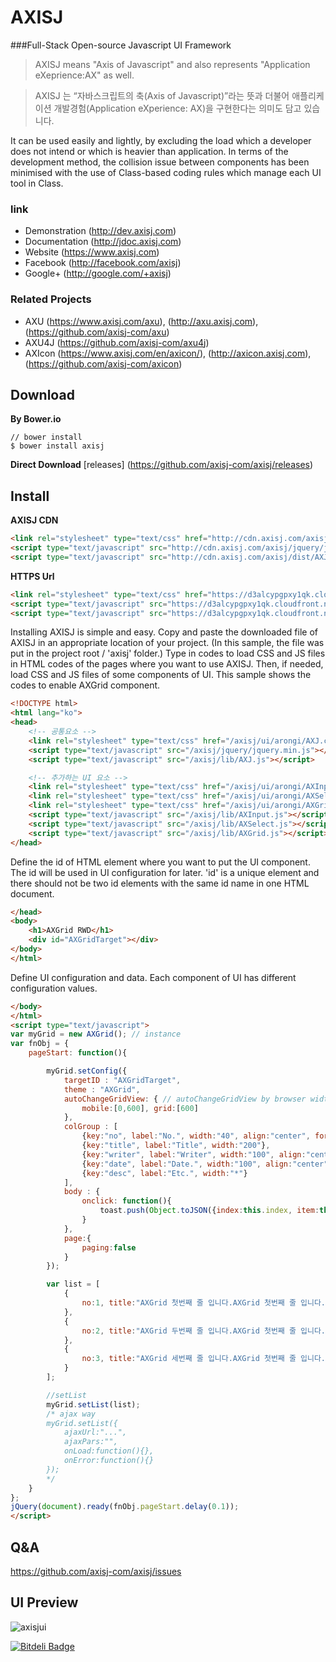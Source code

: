 # AXISJ
###Full-Stack Open-source Javascript UI Framework

>AXISJ means "Axis of Javascript" and also represents "Application eXeprience:AX" as well.

>AXISJ 는 “자바스크립트의 축(Axis of Javascript)”라는 뜻과 더불어 
애플리케이션 개발경험(Application eXperience: AX)을 구현한다는 의미도 담고 있습니다.

It can be used easily and lightly, by excluding the load which a developer does not intend or which is heavier than application.
In terms of the development method, the collision issue between components has been minimised with the use of Class-based coding rules which manage each UI tool in Class.

### link
- Demonstration (http://dev.axisj.com)
- Documentation (http://jdoc.axisj.com)
- Website (https://www.axisj.com)
- Facebook (http://facebook.com/axisj)
- Google+ (http://google.com/+axisj)

### Related Projects
- AXU (https://www.axisj.com/axu), (http://axu.axisj.com), (https://github.com/axisj-com/axu)
- AXU4J (https://github.com/axisj-com/axu4j)
- AXIcon (https://www.axisj.com/en/axicon/), (http://axicon.axisj.com), (https://github.com/axisj-com/axicon)

## Download
**By Bower.io**
```
// bower install
$ bower install axisj
```
**Direct Download**
[releases] (https://github.com/axisj-com/axisj/releases)


## Install
**AXISJ CDN**
```html
<link rel="stylesheet" type="text/css" href="http://cdn.axisj.com/axisj/ui/arongi/AXJ.min.css" />
<script type="text/javascript" src="http://cdn.axisj.com/axisj/jquery/jquery.min.js"></script>
<script type="text/javascript" src="http://cdn.axisj.com/axisj/dist/AXJ.min.js"></script>
```
**HTTPS Url**
```html
<link rel="stylesheet" type="text/css" href="https://d3alcypgpxy1qk.cloudfront.net/axisj/ui/arongi/AXJ.min.css" />
<script type="text/javascript" src="https://d3alcypgpxy1qk.cloudfront.net/axisj/jquery/jquery.min.js"></script>
<script type="text/javascript" src="https://d3alcypgpxy1qk.cloudfront.net/axisj/dist/AXJ.min.js"></script>
```

Installing AXISJ is simple and easy.
Copy and paste the downloaded file of AXISJ in an appropriate location of your project. (In this sample, the file was put in the project root / 'axisj' folder.)
Type in codes to load CSS and JS files in HTML codes of the pages where you want to use AXISJ.
Then, if needed, load CSS and JS files of some components of UI. This sample shows the codes to enable AXGrid component.
```html
<!DOCTYPE html>
<html lang="ko">
<head>
    <!-- 공통요소 -->
    <link rel="stylesheet" type="text/css" href="/axisj/ui/arongi/AXJ.css" />
    <script type="text/javascript" src="/axisj/jquery/jquery.min.js"></script>
    <script type="text/javascript" src="/axisj/lib/AXJ.js"></script>

    <!-- 추가하는 UI 요소 -->
    <link rel="stylesheet" type="text/css" href="/axisj/ui/arongi/AXInput.css" />
    <link rel="stylesheet" type="text/css" href="/axisj/ui/arongi/AXSelect.css" />
    <link rel="stylesheet" type="text/css" href="/axisj/ui/arongi/AXGrid.css" />
    <script type="text/javascript" src="/axisj/lib/AXInput.js"></script>
    <script type="text/javascript" src="/axisj/lib/AXSelect.js"></script>
    <script type="text/javascript" src="/axisj/lib/AXGrid.js"></script>
</head>
```
Define the id of HTML element where you want to put the UI component. The id will be used in UI configuration for later.
'id' is a unique element and there should not be two id elements with the same id name in one HTML document.
```html
</head>
<body>
    <h1>AXGrid RWD</h1>
    <div id="AXGridTarget"></div>
</body>
</html>
```
Define UI configuration and data. Each component of UI has different configuration values.
```html
</body>
</html>
<script type="text/javascript">
var myGrid = new AXGrid(); // instance
var fnObj = {
    pageStart: function(){

        myGrid.setConfig({
            targetID : "AXGridTarget",
            theme : "AXGrid",
            autoChangeGridView: { // autoChangeGridView by browser width
                mobile:[0,600], grid:[600]
            },
            colGroup : [
                {key:"no", label:"No.", width:"40", align:"center", formatter:"money"},
                {key:"title", label:"Title", width:"200"},
                {key:"writer", label:"Writer", width:"100", align:"center"},
                {key:"date", label:"Date.", width:"100", align:"center"},
                {key:"desc", label:"Etc.", width:"*"}
            ],
            body : {
                onclick: function(){
                    toast.push(Object.toJSON({index:this.index, item:this.item}));
                }
            },
            page:{
                paging:false
            }
        });

        var list = [
            {
                no:1, title:"AXGrid 첫번째 줄 입니다.AXGrid 첫번째 줄 입니다.", writer:"장기영", img:"img/1.jpg", desc:"많은 글을 담고 있는 내용 입니다. 자연스럽게 줄이 넘어가고 표현되는 것이 관건 입니다.", category:"액시스제이", date:"2014-04-05"
            },
            {
                no:2, title:"AXGrid 두번째 줄 입니다.AXGrid 첫번째 줄 입니다.", writer:"장기영", img:"img/2.jpg", desc:"많은 글을 담고 있는 내용 입니다.", category:"액시스제이", date:"2014-04-07"
            },
            {
                no:3, title:"AXGrid 세번째 줄 입니다.AXGrid 첫번째 줄 입니다.", writer:"장기영", img:"img/3.jpg", desc:"많은 글을 담고 있는 내용 입니다. 자연스럽게...", category:"액시스제이", date:"2014-04-09"
            }
        ];

        //setList
        myGrid.setList(list);
        /* ajax way
        myGrid.setList({
            ajaxUrl:"...",
            ajaxPars:"",
            onLoad:function(){},
            onError:function(){}
        });
        */
    }
};
jQuery(document).ready(fnObj.pageStart.delay(0.1));
</script>
```
## Q&A
https://github.com/axisj-com/axisj/issues

## UI Preview
<img src="http://old2014.axisj.com/resource/images/ax-demo.png" alt="axisjui" />



[![Bitdeli Badge](https://d2weczhvl823v0.cloudfront.net/axisj-com/axisj/trend.png)](https://bitdeli.com/free "Bitdeli Badge")

